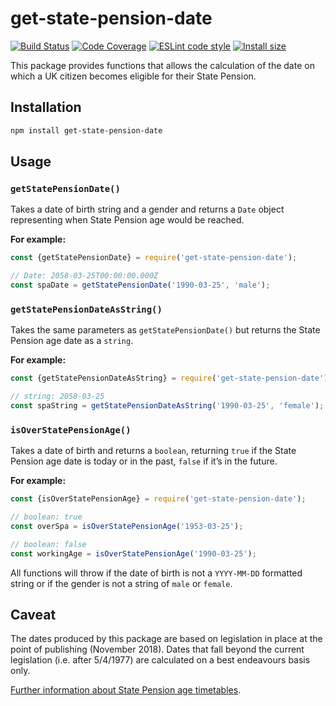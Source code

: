 # get-state-pension-date #

[![Build Status](https://travis-ci.org/gunjam/get-state-pension-date.svg?branch=master)](https://travis-ci.org/gunjam/get-state-pension-date)
[![Code Coverage](https://img.shields.io/codecov/c/github/gunjam/get-state-pension-date.svg)](https://codecov.io/github/gunjam/get-state-pension-date?branch=master)
[![ESLint code style](https://img.shields.io/badge/code_style-eslint-5ed9c7.svg)](https://github.com/dwp/eslint-config-bases)
[![Install size](https://packagephobia.now.sh/badge?p=get-state-pension-date)](https://packagephobia.now.sh/result?p=get-state-pension-date)

This package provides functions that allows the calculation of the date on which a UK citizen becomes eligible for their State Pension.

## Installation

```bash
npm install get-state-pension-date
```

## Usage

### `getStatePensionDate()`
Takes a date of birth string and a gender and returns a `Date` object representing when State Pension age would be reached.

**For example:**

```javascript
const {getStatePensionDate} = require('get-state-pension-date');

// Date: 2058-03-25T00:00:00.000Z
const spaDate = getStatePensionDate('1990-03-25', 'male');
```

### `getStatePensionDateAsString()`
Takes the same parameters as `getStatePensionDate()` but returns the State Pension age date as a `string`.

**For example:**

```javascript
const {getStatePensionDateAsString} = require('get-state-pension-date');

// string: 2058-03-25
const spaString = getStatePensionDateAsString('1990-03-25', 'female');
```

### `isOverStatePensionAge()`
Takes a date of birth and returns a `boolean`, returning `true` if the State Pension age date is today or in the past, `false` if it’s in the future.

**For example:**

```javascript
const {isOverStatePensionAge} = require('get-state-pension-date');

// boolean: true
const overSpa = isOverStatePensionAge('1953-03-25');

// boolean: false
const workingAge = isOverStatePensionAge('1990-03-25');
```

All functions will throw if the date of birth is not a `YYYY-MM-DD` formatted string or if the gender is not a string of `male` or `female`.

## Caveat

The dates produced by this package are based on legislation in place at the point of publishing (November 2018).
Dates that fall beyond the current legislation (i.e. after 5/4/1977) are calculated on a best endeavours basis only.

[Further information about State Pension age timetables](https://assets.publishing.service.gov.uk/government/uploads/system/uploads/attachment_data/file/310231/spa-timetable.pdf).
